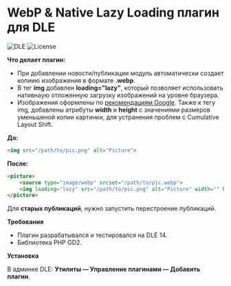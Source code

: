 # WebP & Native Lazy Loading плагин для DLE
![DLE](https://img.shields.io/badge/DLE-14-blue.svg "DLE Version")
![License](https://img.shields.io/github/license/shv0/dle-webp-plugin)

**Что делает плагин:**
* При добавлении новости/публикации модуль автоматически создает копиию изображения в формате **.webp**.
* В тег **img** добавлен **loading="lazy"**, который позволяет использовать нативнаую отложенную загрузку изображений на уровне браузера.
* Изображения оформлены по [рекомендациям Google](https://developers.google.com/search/docs/advanced/guidelines/google-images?hl=ru). Также к тегу img, добавлены атрибуты **width** и **height** с значениями размеров уменьшеной копии картинки, для устранения проблем с Cumulative Layout Shift.

**До:**
```html
<img src="/path/to/pic.png" alt="Picture">
```

**После:**
```html
<picture>
	<source type="image/webp" srcset="/path/to/pic.webp">
	<img loading="lazy" src="/path/to/pic.png" alt="Picture" width="" height="">
</picture>
```

Для **старых публикаций**, нужно запустить перестроение публикаций.

**Требования**
- Плагин разрабатывался и тестировался на DLE 14.
- Библиотека PHP GD2.

**Установка**

В админке DLE: **Утилиты — Управление плагинами — Добавить плагин**. 
